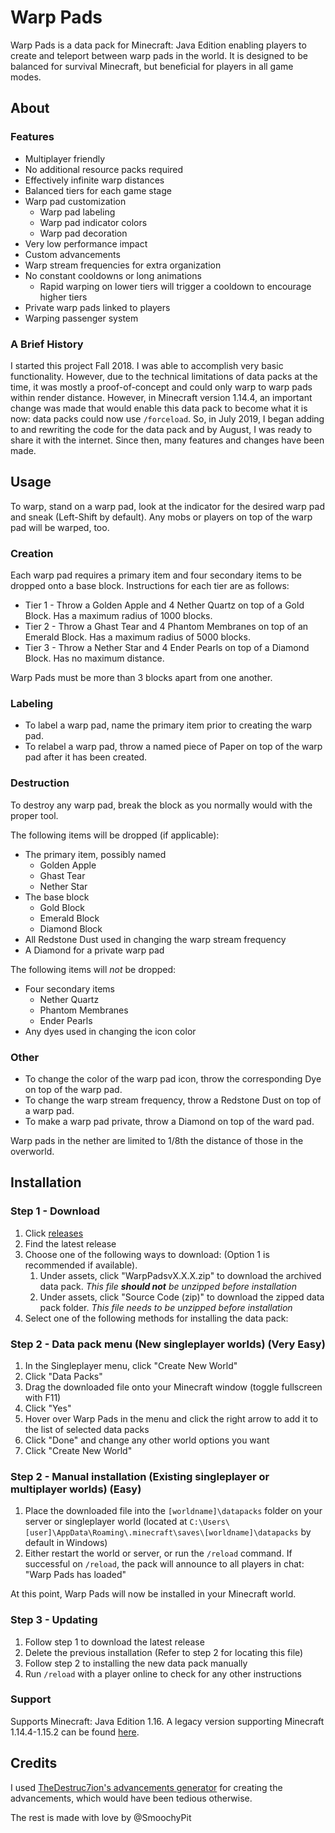 # Warp Pads

Warp Pads is a data pack for Minecraft: Java Edition enabling players to create and teleport between warp pads in the world. It is designed to be balanced for survival Minecraft, but beneficial for players in all game modes.

## About

### Features

* Multiplayer friendly
* No additional resource packs required
* Effectively infinite warp distances
* Balanced tiers for each game stage
* Warp pad customization
    * Warp pad labeling
    * Warp pad indicator colors
    * Warp pad decoration
* Very low performance impact
* Custom advancements
* Warp stream frequencies for extra organization
* No constant cooldowns or long animations
    * Rapid warping on lower tiers will trigger a cooldown to encourage higher tiers
* Private warp pads linked to players
* Warping passenger system

### A Brief History

I started this project Fall 2018. I was able to accomplish very basic functionality. However, due to the technical limitations of data packs at the time, it was mostly a proof-of-concept and could only warp to warp pads within render distance. However, in Minecraft version 1.14.4, an important change was made that would enable this data pack to become what it is now: data packs could now use `/forceload`. So, in July 2019, I began adding to and rewriting the code for the data pack and by August, I was ready to share it with the internet. Since then, many features and changes have been made.

## Usage

To warp, stand on a warp pad, look at the indicator for the desired warp pad and sneak (Left-Shift by default). Any mobs or players on top of the warp pad will be warped, too.

### Creation

Each warp pad requires a primary item and four secondary items to be dropped onto a base block. Instructions for each tier are as follows:
* Tier 1 - Throw a Golden Apple and 4 Nether Quartz on top of a Gold Block. Has a maximum radius of 1000 blocks.
* Tier 2 - Throw a Ghast Tear and 4 Phantom Membranes on top of an Emerald Block. Has a maximum radius of 5000 blocks.
* Tier 3 - Throw a Nether Star and 4 Ender Pearls on top of a Diamond Block. Has no maximum distance.

Warp Pads must be more than 3 blocks apart from one another.

### Labeling 

* To label a warp pad, name the primary item prior to creating the warp pad.
* To relabel a warp pad, throw a named piece of Paper on top of the warp pad after it has been created.

### Destruction

To destroy any warp pad, break the block as you normally would with the proper tool.

The following items will be dropped (if applicable):
* The primary item, possibly named
    * Golden Apple
    * Ghast Tear
    * Nether Star
* The base block
    * Gold Block
    * Emerald Block
    * Diamond Block
* All Redstone Dust used in changing the warp stream frequency
* A Diamond for a private warp pad

The following items will *not* be dropped:
* Four secondary items
    * Nether Quartz
    * Phantom Membranes
    * Ender Pearls
* Any dyes used in changing the icon color

### Other

* To change the color of the warp pad icon, throw the corresponding Dye on top of the warp pad.
* To change the warp stream frequency, throw a Redstone Dust on top of a warp pad.
* To make a warp pad private, throw a Diamond on top of the ward pad.

Warp pads in the nether are limited to 1/8th the distance of those in the overworld.

## Installation
### Step 1 - Download

1. Click [releases](https://github.com/SmoochyPit/Warp-Pads/releases)
2. Find the latest release
3. Choose one of the following ways to download: (Option 1 is recommended if available).
    1. Under assets, click "WarpPadsvX.X.X.zip" to download the archived data pack. *This file **should not** be unzipped before installation*
    2. Under assets, click "Source Code (zip)" to download the zipped data pack folder. *This file needs to be unzipped before installation*
4. Select one of the following methods for installing the data pack:

### Step 2 - Data pack menu (New singleplayer worlds) (Very Easy)

1. In the Singleplayer menu, click "Create New World"
2. Click "Data Packs"
3. Drag the downloaded file onto your Minecraft window (toggle fullscreen with F11)
4. Click "Yes"
5. Hover over Warp Pads in the menu and click the right arrow to add it to the list of selected data packs
6. Click "Done" and change any other world options you want
7. Click "Create New World"

### Step 2 - Manual installation (Existing singleplayer or multiplayer worlds) (Easy)

1. Place the downloaded file into the `[worldname]\datapacks` folder on your server or singleplayer world (located at `C:\Users\[user]\AppData\Roaming\.minecraft\saves\[worldname]\datapacks` by default in Windows)
2. Either restart the world or server, or run the `/reload` command. If successful on `/reload`, the pack will announce to all players in chat: "Warp Pads has loaded"

At this point, Warp Pads will now be installed in your Minecraft world.

### Step 3 - Updating

1. Follow step 1 to download the latest release
2. Delete the previous installation (Refer to step 2 for locating this file)
3. Follow step 2 to installing the new data pack manually
4. Run `/reload` with a player online to check for any other instructions

### Support

Supports Minecraft: Java Edition 1.16. A legacy version supporting Minecraft 1.14.4-1.15.2 can be found [here](https://github.com/SmoochyPit/Warp-Pads/tree/legacy).

## Credits

I used [TheDestruc7ion's advancements generator](https://advancements.thedestruc7i0n.ca/) for creating the advancements, which would have been tedious otherwise.

The rest is made with love by @SmoochyPit